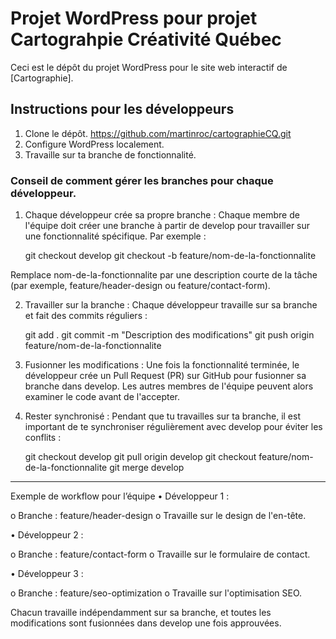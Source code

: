 # Projet WordPress pour projet Cartograhpie Créativité Québec

Ceci est le dépôt du projet WordPress pour le site web interactif de [Cartographie].

## Instructions pour les développeurs

1. Clone le dépôt.  https://github.com/martinroc/cartographieCQ.git
2. Configure WordPress localement.
3. Travaille sur ta branche de fonctionnalité.

### Conseil de comment gérer les branches pour chaque développeur.
1.	Chaque développeur crée sa propre branche :
Chaque membre de l'équipe doit créer une branche à partir de develop pour travailler sur une fonctionnalité spécifique. Par exemple :
    
    git checkout develop
    git checkout -b feature/nom-de-la-fonctionnalite

Remplace nom-de-la-fonctionnalite par une description courte de la tâche (par exemple, feature/header-design ou feature/contact-form).

2.	Travailler sur la branche :
Chaque développeur travaille sur sa branche et fait des commits réguliers :

    git add .
    git commit -m "Description des modifications"
    git push origin feature/nom-de-la-fonctionnalite

3.	Fusionner les modifications :
Une fois la fonctionnalité terminée, le développeur crée un Pull Request (PR) sur GitHub pour fusionner sa branche dans develop. Les autres membres de l'équipe peuvent alors examiner le code avant de l'accepter.

4.	Rester synchronisé :
Pendant que tu travailles sur ta branche, il est important de te synchroniser régulièrement avec develop pour éviter les conflits :

    git checkout develop
    git pull origin develop
    git checkout feature/nom-de-la-fonctionnalite
    git merge develop

________________________________________

Exemple de workflow pour l’équipe
•	Développeur 1 :

o	Branche : feature/header-design
o	Travaille sur le design de l'en-tête.

•	Développeur 2 :

o	Branche : feature/contact-form
o	Travaille sur le formulaire de contact.

•	Développeur 3 :

o	Branche : feature/seo-optimization
o	Travaille sur l'optimisation SEO.

Chacun travaille indépendamment sur sa branche, et toutes les modifications sont fusionnées dans develop une fois approuvées.
